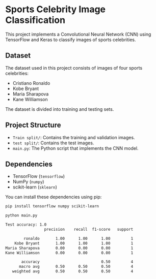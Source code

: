 # Sports Celebrity Image Classification

This project implements a Convolutional Neural Network (CNN) using TensorFlow and Keras to classify images of sports celebrities.

## Dataset

The dataset used in this project consists of images of four sports celebrities:

-   Cristiano Ronaldo
-   Kobe Bryant
-   Maria Sharapova
-   Kane Williamson

The dataset is divided into training and testing sets.

## Project Structure

-   `Train split/`: Contains the training and validation images.
-   `test split/`: Contains the test images.
-   `main.py`: The Python script that implements the CNN model.

## Dependencies

-   TensorFlow (`tensorflow`)
-   NumPy (`numpy`)
-   scikit-learn (`sklearn`)

You can install these dependencies using pip:

```bash
pip install tensorflow numpy scikit-learn

python main.py

Test accuracy: 1.0
                 precision    recall  f1-score   support

        ronaldo       1.00      1.00      1.00         1
    Kobe Bryant       1.00      1.00      1.00         1
Maria Sharapova       0.00      0.00      0.00         1
Kane Williamson       0.00      0.00      0.00         1

       accuracy                           0.50         4
      macro avg       0.50      0.50      0.50         4
   weighted avg       0.50      0.50      0.50         4
